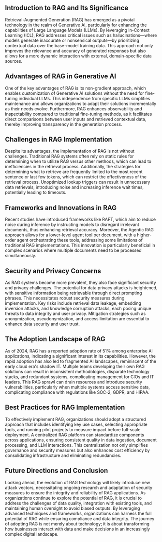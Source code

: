 ## Introduction to RAG and Its Significance
Retrieval-Augmented Generation (RAG) has emerged as a pivotal technology in the realm of Generative AI, particularly for enhancing the capabilities of Large Language Models (LLMs). By leveraging In-Context Learning (ICL), RAG addresses critical issues such as hallucinations—where models generate inaccurate or nonsensical outputs—by prioritizing contextual data over the base-model training data. This approach not only improves the relevance and accuracy of generated responses but also allows for a more dynamic interaction with external, domain-specific data sources.

## Advantages of RAG in Generative AI
One of the key advantages of RAG is its non-gradient approach, which enables customization of Generative AI solutions without the need for fine-tuning individual LLMs. This independence from specific LLMs simplifies maintenance and allows organizations to adapt their solutions incrementally as their needs evolve. Furthermore, RAG enhances observability and inspectability compared to traditional fine-tuning methods, as it facilitates direct comparisons between user inputs and retrieved contextual data, thereby improving transparency in the generation process.

## Challenges in RAG Implementation
Despite its advantages, the implementation of RAG is not without challenges. Traditional RAG systems often rely on static rules for determining when to utilize RAG versus other methods, which can lead to inefficiencies in the retrieval process. Additionally, the strategies for determining what to retrieve are frequently limited to the most recent sentence or last few tokens, which can restrict the effectiveness of the retrieval process. Unoptimized lookup triggers can result in unnecessary data retrievals, introducing noise and increasing inference wait times, potentially leading to timeouts.

## Frameworks and Innovations in RAG
Recent studies have introduced frameworks like RAFT, which aim to reduce noise during inference by instructing models to disregard irrelevant documents, thus enhancing retrieval accuracy. Moreover, the Agentic RAG approach allows for a lower-level agent tool per document, with a higher-order agent orchestrating these tools, addressing some limitations of traditional RAG implementations. This innovation is particularly beneficial in complex scenarios where multiple documents need to be processed simultaneously.

## Security and Privacy Concerns
As RAG systems become more prevalent, they also face significant security and privacy challenges. The potential for data privacy attacks is heightened, with sensitive information being retrievable through direct prompting phrases. This necessitates robust security measures during implementation. Key risks include retrieval data leakage, embedding inversion attacks, and knowledge corruption attacks, each posing unique threats to data integrity and user privacy. Mitigation strategies such as anonymization, pseudonymization, and access limitation are essential to enhance data security and user trust.

## The Adoption Landscape of RAG
As of 2024, RAG has a reported adoption rate of 51% among enterprise AI applications, indicating a significant interest in its capabilities. However, the rapid adoption has also led to fragmented AI landscapes, reminiscent of the early cloud era's shadow IT. Multiple teams developing their own RAG solutions can result in inconsistent methodologies, disparate technology stacks, and redundant systems, complicating management for CIOs and IT leaders. This RAG sprawl can drain resources and introduce security vulnerabilities, particularly when multiple systems access sensitive data, complicating compliance with regulations like SOC-2, GDPR, and HIPAA.

## Best Practices for RAG Implementation
To effectively implement RAG, organizations should adopt a structured approach that includes identifying key use cases, selecting appropriate tools, and running pilot projects to measure impact before full-scale deployment. A centralized RAG platform can standardize components across applications, ensuring consistent quality in data ingestion, document processing, and LLM interactions. This centralization not only simplifies governance and security measures but also enhances cost efficiency by consolidating infrastructure and eliminating redundancies.

## Future Directions and Conclusion
Looking ahead, the evolution of RAG technology will likely introduce new attack vectors, necessitating ongoing research and adaptation of security measures to ensure the integrity and reliability of RAG applications. As organizations continue to explore the potential of RAG, it is crucial to address the challenges of data quality, integration with existing tools, and maintaining human oversight to avoid biased outputs. By leveraging advanced techniques and frameworks, organizations can harness the full potential of RAG while ensuring compliance and data integrity. The journey of adopting RAG is not merely about technology; it is about transforming how businesses interact with data and make decisions in an increasingly complex digital landscape.